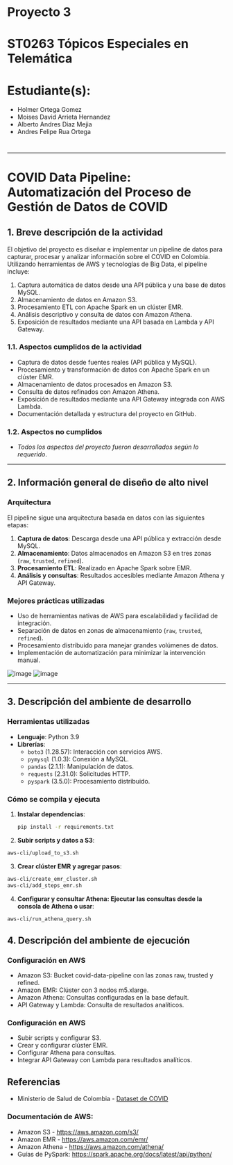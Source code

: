 # **Proyecto 3**
#
# ST0263 Tópicos Especiales en Telemática
#
# Estudiante(s): 
- Holmer Ortega Gomez
- Moises David Arrieta Hernandez
- Alberto Andres Diaz Mejia
- Andres Felipe Rua Ortega
#
#

---

# COVID Data Pipeline: Automatización del Proceso de Gestión de Datos de COVID

## **1. Breve descripción de la actividad**
El objetivo del proyecto es diseñar e implementar un pipeline de datos para capturar, procesar y analizar información sobre el COVID en Colombia. Utilizando herramientas de AWS y tecnologías de Big Data, el pipeline incluye:
1. Captura automática de datos desde una API pública y una base de datos MySQL.
2. Almacenamiento de datos en Amazon S3.
3. Procesamiento ETL con Apache Spark en un clúster EMR.
4. Análisis descriptivo y consulta de datos con Amazon Athena.
5. Exposición de resultados mediante una API basada en Lambda y API Gateway.

### **1.1. Aspectos cumplidos de la actividad**
- Captura de datos desde fuentes reales (API pública y MySQL).
- Procesamiento y transformación de datos con Apache Spark en un clúster EMR.
- Almacenamiento de datos procesados en Amazon S3.
- Consulta de datos refinados con Amazon Athena.
- Exposición de resultados mediante una API Gateway integrada con AWS Lambda.
- Documentación detallada y estructura del proyecto en GitHub.

### **1.2. Aspectos no cumplidos**
- *Todos los aspectos del proyecto fueron desarrollados según lo requerido*.

---

## **2. Información general de diseño de alto nivel**
### Arquitectura
El pipeline sigue una arquitectura basada en datos con las siguientes etapas:
1. **Captura de datos**: Descarga desde una API pública y extracción desde MySQL.
2. **Almacenamiento**: Datos almacenados en Amazon S3 en tres zonas (`raw`, `trusted`, `refined`).
3. **Procesamiento ETL**: Realizado en Apache Spark sobre EMR.
4. **Análisis y consultas**: Resultados accesibles mediante Amazon Athena y API Gateway.

### Mejores prácticas utilizadas
- Uso de herramientas nativas de AWS para escalabilidad y facilidad de integración.
- Separación de datos en zonas de almacenamiento (`raw`, `trusted`, `refined`).
- Procesamiento distribuido para manejar grandes volúmenes de datos.
- Implementación de automatización para minimizar la intervención manual.

![image](https://github.com/user-attachments/assets/441a20b5-f42e-487c-bdf9-742fa9010ddf)
![image](https://github.com/user-attachments/assets/27c7010c-c91e-48c4-bb92-b9b59c56493c)

---

## **3. Descripción del ambiente de desarrollo**
### Herramientas utilizadas
- **Lenguaje**: Python 3.9
- **Librerías**:
  - `boto3` (1.28.57): Interacción con servicios AWS.
  - `pymysql` (1.0.3): Conexión a MySQL.
  - `pandas` (2.1.1): Manipulación de datos.
  - `requests` (2.31.0): Solicitudes HTTP.
  - `pyspark` (3.5.0): Procesamiento distribuido.
  
### Cómo se compila y ejecuta
1. **Instalar dependencias**:
   ```bash
   pip install -r requirements.txt
   ```

2. **Subir scripts y datos a S3**:
```bash 
aws-cli/upload_to_s3.sh
```
3. **Crear clúster EMR y agregar pasos**:
```bash
aws-cli/create_emr_cluster.sh
aws-cli/add_steps_emr.sh
```
4. **Configurar y consultar Athena: Ejecutar las consultas desde la consola de Athena o usar**: 
```bash 
aws-cli/run_athena_query.sh
```

## **4. Descripción del ambiente de ejecución**
### Configuración en AWS
- Amazon S3: Bucket covid-data-pipeline con las zonas raw, trusted y refined.
- Amazon EMR: Clúster con 3 nodos m5.xlarge.
- Amazon Athena: Consultas configuradas en la base default.
- API Gateway y Lambda: Consulta de resultados analíticos.

### Configuración en AWS
- Subir scripts y configurar S3.
- Crear y configurar clúster EMR.
- Configurar Athena para consultas.
- Integrar API Gateway con Lambda para resultados analíticos.

## Referencias
- Ministerio de Salud de Colombia - [Dataset de COVID](https://www.datos.gov.co/api/views/gt2j-8ykr/rows.csv?accessType=DOWNLOAD)
### Documentación de AWS:
- Amazon S3 - https://aws.amazon.com/s3/
- Amazon EMR - https://aws.amazon.com/emr/
- Amazon Athena - https://aws.amazon.com/athena/
- Guías de PySpark: https://spark.apache.org/docs/latest/api/python/
